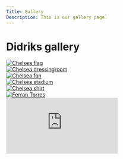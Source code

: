 ```yaml
---
Title: Gallery
Description: This is our gallery page.
---
```

Didriks gallery
==========================
<div class="gallery">
    <div class="photo1">
        <a href="image/chelsea-flag.jpg">
            <picture>
                <source media="(min-width: 668px)" srcset="image/chelsea-flag.jpg?w=400&q=50">
                <source media="(min-width: 376px)" srcset="image/chelsea-flag.jpg?w=667&q=50">
                <img src="image/chelsea-flag.jpg?w=667&q=50" alt="Chelsea flag">
            </picture>
        </a>
    </div>
    <div class="photo2">
        <a href="image/chelsea-dressingroom.jpeg">
            <picture>
                <source media="(min-width: 668px)" srcset="image/chelsea-dressingroom.jpeg?w=400&q=50">
                <source media="(min-width: 376px)" srcset="image/chelsea-dressingroom.jpeg?w=667&q=50">
                <img src="image/chelsea-dressingroom.jpeg?w=667&q=50" alt="Chelsea dressingroom">
            </picture>
        </a>
    </div>
    <div class="photo3">
        <a href="image/chelsea-fan.jpeg">
            <picture>
                <source media="(min-width: 668px)" srcset="image/chelsea-fan.jpeg?w=400&q=50">
                <source media="(min-width: 376px)" srcset="image/chelsea-fan.jpeg?w=667&q=50">
                <img src="image/chelsea-fan.jpeg?w=667&q=50" alt="Chelsea fan">
            </picture>
        </a>
    </div>
    <div class="photo4">
        <a href="image/chelsea-home.jpeg">
            <picture>
                <source media="(min-width: 668px)" srcset="image/chelsea-home.jpeg?w=400&q=50">
                <source media="(min-width: 376px)" srcset="image/chelsea-home.jpeg?w=667&q=50">
                <img src="image/chelsea-home.jpeg?w=667&q=50" alt="Chelsea stadium">
            </picture>
        </a>
    </div>
    <div class="photo5">
        <a href="image/chelsea-shirt.png">
            <picture>
                <source media="(min-width: 668px)" srcset="image/chelsea-shirt.png?w=400&q=50">
                <source media="(min-width: 376px)" srcset="image/chelsea-shirt.png?w=667&q=50">
                <img src="image/chelsea-shirt.png?w=667&q=50" alt="Chelsea shirt">
            </picture>
        </a>
    </div>
    <div class="photo6">
        <a href="image/ferran.jpg">
            <picture>
                <source media="(min-width: 668px)" srcset="image/ferran.jpg?w=400&q=50">
                <source media="(min-width: 376px)" srcset="image/ferran.jpg?w=667&q=50">
                <img src="image/ferran.jpg?w=667&q=50" alt="Ferran Torres">
            </picture>
        </a>
    </div>

</div>
<div class="embed-container">
    <iframe src="https://www.youtube.com/embed/e_-4H2cDB7Q" frameborder="0" allowfullscreen></iframe>
</div>
